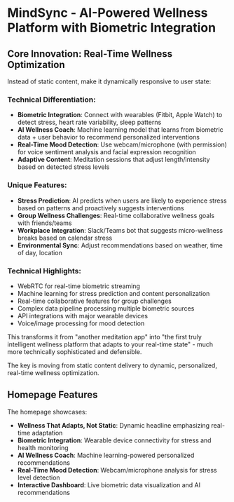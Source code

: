# MindSync - AI-Powered Wellness Platform with Biometric Integration

## Core Innovation: Real-Time Wellness Optimization

Instead of static content, make it dynamically responsive to user state:

### Technical Differentiation:
- **Biometric Integration**: Connect with wearables (Fitbit, Apple Watch) to detect stress, heart rate variability, sleep patterns
- **AI Wellness Coach**: Machine learning model that learns from biometric data + user behavior to recommend personalized interventions
- **Real-Time Mood Detection**: Use webcam/microphone (with permission) for voice sentiment analysis and facial expression recognition
- **Adaptive Content**: Meditation sessions that adjust length/intensity based on detected stress levels

### Unique Features:
- **Stress Prediction**: AI predicts when users are likely to experience stress based on patterns and proactively suggests interventions
- **Group Wellness Challenges**: Real-time collaborative wellness goals with friends/teams
- **Workplace Integration**: Slack/Teams bot that suggests micro-wellness breaks based on calendar stress
- **Environmental Sync**: Adjust recommendations based on weather, time of day, location

### Technical Highlights:
* WebRTC for real-time biometric streaming
* Machine learning for stress prediction and content personalization
* Real-time collaborative features for group challenges
* Complex data pipeline processing multiple biometric sources
* API integrations with major wearable devices
* Voice/image processing for mood detection

This transforms it from "another meditation app" into "the first truly intelligent wellness platform that adapts to your real-time state" - much more technically sophisticated and defensible.

The key is moving from static content delivery to dynamic, personalized, real-time wellness optimization.

## Homepage Features

The homepage showcases:
- **Wellness That Adapts, Not Static**: Dynamic headline emphasizing real-time adaptation
- **Biometric Integration**: Wearable device connectivity for stress and health monitoring
- **AI Wellness Coach**: Machine learning-powered personalized recommendations
- **Real-Time Mood Detection**: Webcam/microphone analysis for stress level detection
- **Interactive Dashboard**: Live biometric data visualization and AI recommendations
